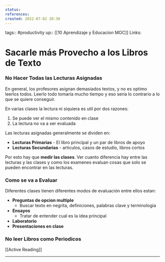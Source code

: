 ```yaml
---
status:
references:
created: 2022-07-02 20:30
---
```

tags:: #productivity 
up:: [[10 Aprendizaje y Educacion MOC]]
Links: 
# Sacarle más Provecho a los Libros de Texto
### No Hacer Todas las Lecturas Asignadas
En general, los profesores asignan demasiados textos, y no es optimo leerlos todos. Leerlo todo tomaría mucho tiempo y eso sería lo contrario a lo que se quiere conseguir.

En varias clases la lectura ni siquiera es util por dos razones:
1. Se puede ver el mismo contenido en clase
2. La lectura no va a ser evaluada

Las lecturas asignadas generalmente se dividen en:
- **Lecturas Primarias** - El libro principal y un par de libros de apoyo
- **Lecturas Secundarias** - articulos, casos de estudio, libros cortos

Por esto hay que **medir las clases**. Ver cuanto diferencia hay entre las lecturas y las clases y como los examenes evaluan cosas que solo se pueden encontrar en las lecturas.

### Como se va a Evaluar
Diferentes clases tienen diferentes modos de evaluación entre ellos estan:
- **Preguntas de opcion multiple**
	- Buscar texto en negrita, definiciones, palabras clave y terminologia
- **Ensayos**
	- Tratar de entender cual es la idea principal
- **Laboratorio**
- **Presentaciones en clase**

### No leer Libros como Periodicos
[[Active Reading]]
___
